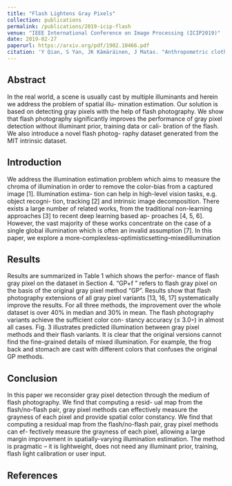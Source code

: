 ```yaml
---
title: "Flash Lightens Gray Pixels"
collection: publications
permalink: /publications/2019-icip-flash
venue: "IEEE International Conference on Image Processing (ICIP2019)"
date: 2019-02-27
paperurl: https://arxiv.org/pdf/1902.10466.pdf
citation: 'Y Qian, S Yan, JK Kämäräinen, J Matas. "Anthropometric clothing measurements from 3D body scans." <i>IEEE International Conference on Image Processing (ICIP2019)</i> arXiv preprint arXiv:1902.10466 (2019) '
---
```


## Abstract
In the real world, a scene is usually cast by multiple illuminants and herein we address the problem of spatial illu- mination estimation. Our solution is based on detecting gray pixels with the help of flash photography. We show that flash photography significantly improves the performance of gray pixel detection without illuminant prior, training data or cali- bration of the flash. We also introduce a novel flash photog- raphy dataset generated from the MIT intrinsic dataset.

## Introduction
We address the illumination estimation problem which aims to measure the chroma of illumination in order to remove the color-bias from a captured image [1]. Illumination estima- tion can help in high-level vision tasks, e.g. object recogni- tion, tracking [2] and intrinsic image decomposition. There exists a large number of related works, from the traditional non-learning approaches [3] to recent deep learning based ap- proaches [4, 5, 6]. However, the vast majority of these works concentrate on the case of a single global illumination which is often an invalid assumption [7]. In this paper, we explore a more-complexless-optimisticsetting–mixedillumination


## Results
Results are summarized in Table 1 which shows the perfor- mance of flash gray pixel on the dataset in Section 4. “GP+f ” refers to flash gray pixel on the basis of the original gray pixel method “GP”. Results show that flash photography extensions of all gray pixel variants [13, 16, 17] systematically improve the results. For all three methods, the improvement over the whole dataset is over 40% in median and 30% in mean. The flash photography variants achieve the sufficient color con- stancy accuracy (≤ 3.0◦) in almost all cases. Fig. 3 illustrates predicted illumination between gray pixel methods and their flash variants. It is clear that the original versions cannot find the fine-grained details of mixed illumination. For example, the frog back and stomach are cast with different colors that confuses the original GP methods.

## Conclusion 
In this paper we reconsider gray pixel detection through the medium of flash photography. We find that computing a resid- ual map from the flash/no-flash pair, gray pixel methods can effectively measure the grayness of each pixel and provide spatial color constancy. We find that computing a residual map from the flash/no-flash pair, gray pixel methods can ef- fectively measure the grayness of each pixel, allowing a large margin improvement in spatially-varying illumination estimation. The method is pragmatic – it is lightweight, does not need any illuminant prior, training, flash light calibration or user input.

## References
